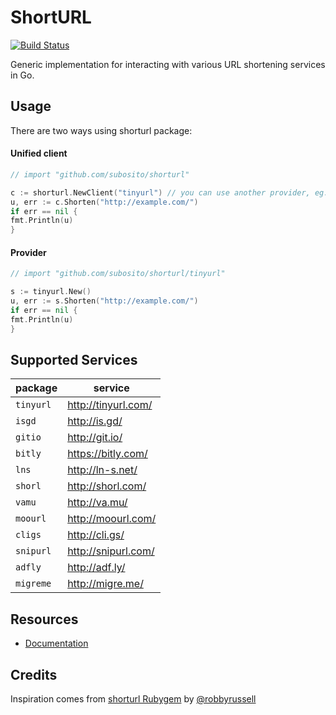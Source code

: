 # ShortURL

[![Build Status](https://travis-ci.org/subosito/shorturl.png)](https://travis-ci.org/subosito/shorturl)

Generic implementation for interacting with various URL shortening services in Go.

## Usage

There are two ways using shorturl package:

#### Unified client

```go
// import "github.com/subosito/shorturl"

c := shorturl.NewClient("tinyurl") // you can use another provider, eg: "isgd"
u, err := c.Shorten("http://example.com/")
if err == nil {
fmt.Println(u)
}
```

#### Provider

```go
// import "github.com/subosito/shorturl/tinyurl"

s := tinyurl.New()
u, err := s.Shorten("http://example.com/")
if err == nil {
fmt.Println(u)
}
```

## Supported Services

| package     | service                |
|-------------|------------------------|
| `tinyurl`   | http://tinyurl.com/    |
| `isgd`      | http://is.gd/          |
| `gitio`     | http://git.io/         |
| `bitly`     | https://bitly.com/     |
| `lns`       | http://ln-s.net/       |
| `shorl`     | http://shorl.com/      |
| `vamu`      | http://va.mu/          |
| `moourl`    | http://moourl.com/     |
| `cligs`     | http://cli.gs/         |
| `snipurl`   | http://snipurl.com/    |
| `adfly`     | http://adf.ly/         |
| `migreme`   | http://migre.me/       |

## Resources

- [Documentation](http://godoc.org/github.com/subosito/shorturl)

## Credits

Inspiration comes from [shorturl Rubygem](https://github.com/robbyrussell/shorturl) by [@robbyrussell](https://github.com/robbyrussell)

